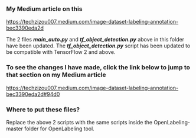 
### My Medium article on this

https://techzizou007.medium.com/image-dataset-labeling-annotation-bec3390eda2d


The 2 files ***main_auto.py*** and ***tf_object_detection.py*** above in this folder have been updated. The ***tf_object_detection.py*** script has been updated to be compatible with TensorFlow 2 and above.


### To see the changes I have made, click the link below to jump to that section on my Medium article

https://techzizou007.medium.com/image-dataset-labeling-annotation-bec3390eda2d#94d0

### Where to put these files?
Replace the above 2 scripts with the same scripts inside the OpenLabeling-master folder for OpenLabeling tool.

